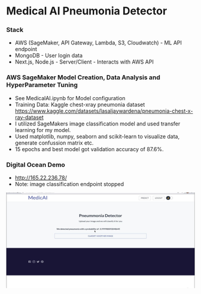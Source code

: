 # Medical AI Pneumonia Detector

### Stack
- AWS (SageMaker, API Gateway, Lambda, S3, Cloudwatch) - ML API endpoint
- MongoDB - User login data
- Next.js, Node.js - Server/Client - Interacts with AWS API
### AWS SageMaker Model Creation, Data Analysis and HyperParameter Tuning
- See MedicalAI.ipynb for Model configuration
- Training Data: Kaggle chest-xray pneumonia dataset https://www.kaggle.com/datasets/lasaljaywardena/pneumonia-chest-x-ray-dataset
- I utilized SageMakers image classification model and used transfer learning for my model.
- Used matplotlib, numpy, seaborn and scikit-learn to visualize data, generate confussion matrix etc.
- 15 epochs and best model got validation accuracy of 87.6%.

### Digital Ocean Demo
- http://165.22.236.78/
- Note: image classification endpoint stopped

![alt text](./githubdemo.JPG)

